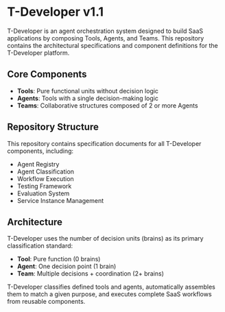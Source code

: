 # T-Developer v1.1

T-Developer is an agent orchestration system designed to build SaaS applications by composing Tools, Agents, and Teams. This repository contains the architectural specifications and component definitions for the T-Developer platform.

## Core Components

- **Tools**: Pure functional units without decision logic
- **Agents**: Tools with a single decision-making logic
- **Teams**: Collaborative structures composed of 2 or more Agents

## Repository Structure

This repository contains specification documents for all T-Developer components, including:

- Agent Registry
- Agent Classification
- Workflow Execution
- Testing Framework
- Evaluation System
- Service Instance Management

## Architecture

T-Developer uses the number of decision units (brains) as its primary classification standard:

- **Tool**: Pure function (0 brains)
- **Agent**: One decision point (1 brain)
- **Team**: Multiple decisions + coordination (2+ brains)

T-Developer classifies defined tools and agents, automatically assembles them to match a given purpose, and executes complete SaaS workflows from reusable components.